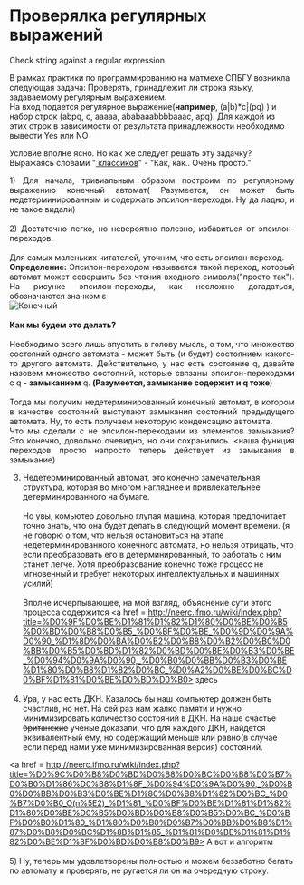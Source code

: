 # Проверялка регулярных выражений
Check string against a regular expression
<p>
В рамках практики по программированию на матмехе СПБГУ возникла следующая задача:
Проверять, принадлежит ли строка языку, задаваемому регулярным выражением.<br>
На вход подается регулярное выражение(<b>например</b>, (a|b)*c|(pq) ) и набор строк (abpq, c, aaaaa, ababaaabbbbaaac, apq).
Для каждой из этих строк в зависимости от результата принадлежности необходимо вывести Yes или NO

Условие вполне ясно. Но как же следует решать эту задачку? 
Выражаясь словами "<a href = http://www.math.spbu.ru/user/dlebedin/centre.html> классиков</a>" - "Как, как.. Очень просто."
</p>
<p align = justify>
1) Для начала, тривиальным образом построим по регулярному выражению конечный автомат( Разумеется, он может быть недетерминированным и содержать эпсилон-переходы. Ну да ладно, и не такое видали)
<br><br>
2) Достаточно легко, но невероятно полезно, избавиться от эпсилон-переходов. <br><br> Для самых маленьких читателей, уточним, что есть эпсилон переход. <br> <b>Определение: </b> Эпсилон-переходом называется такой переход, который автомат может совершить без чтения входного символа("просто так"). На рисунке эпсилон-переходы, как несложно догадаться, обозначаются значком ε<br> 
<img src = http://data3.floomby.com/files/share/13_3_2015/3/te3wgbfovEevWoIYrHCUrQ.jpg alt = Конечный автомат с эпсилон-переходами >
 <br><br>
<b> Как мы будем это делать?</b> <br><br> Необходимо всего лишь впустить в голову мысль, о том, что множество состояний одного автомата - может быть (и будет) состоянием какого-то другого автомата. Действительно, у нас есть состояние q, давайте назовем множество состояний, которые связаны эпсилон-переходами с q - <b> замыканием</b> q. <b>(Разумеется, замыкание содержит и q тоже</b>)<br> 
<br>Тогда мы получим недетерминированный конечный автомат, в котором в качестве состояний выступают замыкания состояний предыдущего автомата. Ну, то есть получаем некоторую конденсацию автомата. <br>
Что мы сделали с не эпсилон-переходами из элементов замыкания? Это конечно, довольно очевидно, но они сохранились.
<наша функция переходов просто напросто теперь действует из замыкания в замыкание)

3) Недетерминированный автомат, это конечно замечательная структура, которая во многом нагляднее и привлекательнее детерминированного на бумаге. <br><br>Но увы, комьютер довольно глупая машина, которая предпочитает точно знать, что она будет делать в следующий момент времени. 
(я не говорю о том, что нельзя остановиться на этапе недетерминированного конечного автомата, но нельзя отрицать, что если преобразовать его в детерминированный, то работать с ним станет легче. Хотя преобразование конечно тоже процесс не мгновенный и требует некоторых интеллектуальных и машинных усилий)<br><br>
Вполне исчерпывающее, на мой взгляд, объяснение сути этого процесса содержится <a href = http://neerc.ifmo.ru/wiki/index.php?title=%D0%9F%D0%BE%D1%81%D1%82%D1%80%D0%BE%D0%B5%D0%BD%D0%B8%D0%B5_%D0%BF%D0%BE_%D0%9D%D0%9A%D0%90_%D1%8D%D0%BA%D0%B2%D0%B8%D0%B2%D0%B0%D0%BB%D0%B5%D0%BD%D1%82%D0%BD%D0%BE%D0%B3%D0%BE_%D0%94%D0%9A%D0%90,_%D0%B0%D0%BB%D0%B3%D0%BE%D1%80%D0%B8%D1%82%D0%BC_%D0%A2%D0%BE%D0%BC%D0%BF%D1%81%D0%BE%D0%BD%D0%B0> здесь </a>
<br><br>
4) Ура, у нас есть ДКН. Казалось бы наш компьютер должен быть счастлив, но нет.
На сей раз нам жалко памяти и нужно минимизировать количество состояний в ДКН. 
На наше счастье <strike>британские</strike> ученые доказали, что для каждого ДКН, найдется эквивалентный ему, но содержащий меньше или равно(в случае если перед нами уже минимизированная версия) состояний.

<a href = http://neerc.ifmo.ru/wiki/index.php?title=%D0%9C%D0%B8%D0%BD%D0%B8%D0%BC%D0%B8%D0%B7%D0%B0%D1%86%D0%B8%D1%8F_%D0%94%D0%9A%D0%90,_%D0%B0%D0%BB%D0%B3%D0%BE%D1%80%D0%B8%D1%82%D0%BC_%D0%B7%D0%B0_O(n%5E2)_%D1%81_%D0%BF%D0%BE%D1%81%D1%82%D1%80%D0%BE%D0%B5%D0%BD%D0%B8%D0%B5%D0%BC_%D0%BF%D0%B0%D1%80_%D1%80%D0%B0%D0%B7%D0%BB%D0%B8%D1%87%D0%B8%D0%BC%D1%8B%D1%85_%D1%81%D0%BE%D1%81%D1%82%D0%BE%D1%8F%D0%BD%D0%B8%D0%B9> А вот и алгоритм</a>
<br><br>
5) Ну, теперь мы удовлетворены полностью и можем беззаботно бегать по автомату и проверять, не ругается ли он на очередную строку.
</p>


